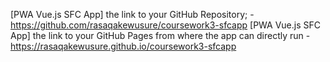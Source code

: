 [PWA Vue.js SFC App] the link to your GitHub Repository; - https://github.com/rasaqakewusure/coursework3-sfcapp 
[PWA Vue.js SFC App] the link to your GitHub Pages from where the app can directly run - https://rasaqakewusure.github.io/coursework3-sfcapp
